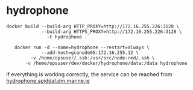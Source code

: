 # hydrophone

```
docker build --build-arg HTTP_PROXY=http://172.16.255.226:3128 \
             --build-arg HTTPS_PROXY=http://172.16.255.226:3128 \
               -t hydrophone .
```

```
   docker run -d --name=hydrophone --restart=always \
             --add-host=gconode05:172.16.255.12 \
         -v /home/opsuser/.ssh:/usr/src/node-red/.ssh \
       -v /home/opsuser/dev/docker/hydrophone/data:/data hydrophone
```

if everything is working correctly, the service can be reached
from [hydrophone.spiddal.dm.marine.ie](http://hydrophone.spiddal.dm.marine.ie)

